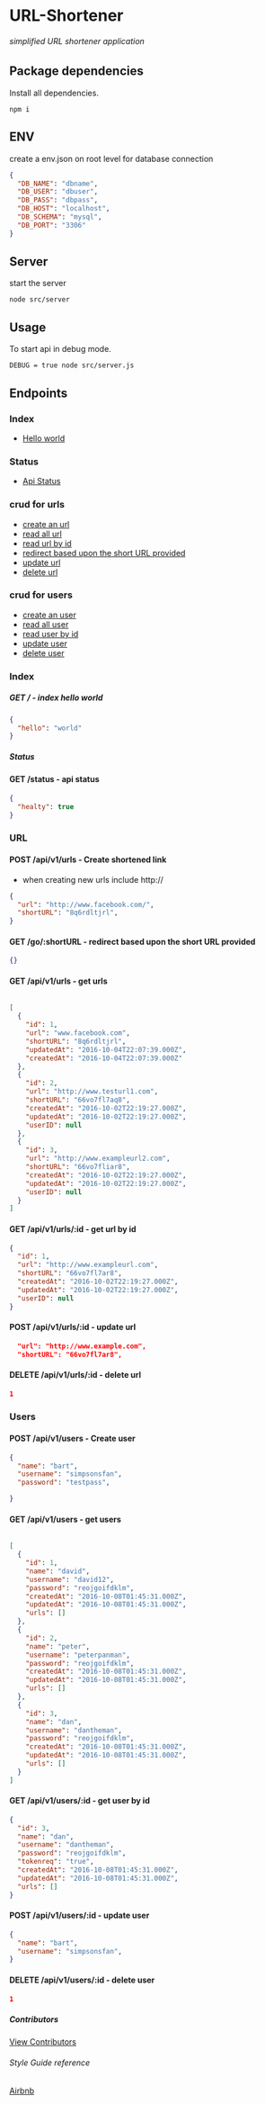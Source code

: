 # URL-Shortener

###### simplified URL shortener application

## Package dependencies

Install all dependencies.

```
npm i
```

## ENV

create a env.json on root level for database connection

```json
{
  "DB_NAME": "dbname",
  "DB_USER": "dbuser",
  "DB_PASS": "dbpass",
  "DB_HOST": "localhost",
  "DB_SCHEMA": "mysql",
  "DB_PORT": "3306"
}
```

## Server

start the server

```
node src/server
```
## Usage

To start api in debug mode.

```
DEBUG = true node src/server.js
```

## Endpoints

### Index
* [Hello world](#index-1)

### Status
* [Api Status](#status-1)

### crud for urls
* [create an url](#post-apiv1urls---create-shortened-link)
* [read all url](#get-apiv1urls---get-urls)
* [read url by id](#get-apiv1urlsid---get-url-by-id
)
* [redirect based upon the short URL provided](#get-goshorturl---redirect-based-upon-the-short-url-provided)
* [update url](#post-apiv1urlsid---update-url)
* [delete url](#delete-apiv1urlsid---delete-url)

### crud for users
* [create an user](#post-apiv1users---create-user)
* [read all user](#get-apiv1users---get-users)
* [read user by id](#get-apiv1usersid---get-user-by-id)
* [update user](#post-apiv1usersid---update-user)
* [delete user](#delete-apiv1usersid---delete-user)

### Index

##### GET / - index hello world

```json
{
  "hello": "world"
}
```
##### Status

#### GET /status - api status

```json
{
  "healty": true
}
```

### URL

#### POST /api/v1/urls - Create shortened link

* when creating new urls include http://

```json
{
  "url": "http://www.facebook.com/",
  "shortURL": "8q6rdltjrl",
}
```

#### GET /go/:shortURL - redirect based upon the short URL provided

```json
{}
```

#### GET /api/v1/urls - get urls

```json

[
  {
    "id": 1,
    "url": "www.facebook.com",
    "shortURL": "8q6rdltjrl",
    "updatedAt": "2016-10-04T22:07:39.000Z",
    "createdAt": "2016-10-04T22:07:39.000Z"
  },
  {
    "id": 2,
    "url": "http://www.testurl1.com",
    "shortURL": "66vo7fl7aq8",
    "createdAt": "2016-10-02T22:19:27.000Z",
    "updatedAt": "2016-10-02T22:19:27.000Z",
    "userID": null
  },
  {
    "id": 3,
    "url": "http://www.exampleurl2.com",
    "shortURL": "66vo7fliar8",
    "createdAt": "2016-10-02T22:19:27.000Z",
    "updatedAt": "2016-10-02T22:19:27.000Z",
    "userID": null
  }
]
```

#### GET /api/v1/urls/:id - get url by id

```json
{
  "id": 1,
  "url": "http://www.exampleurl.com",
  "shortURL": "66vo7fl7ar8",
  "createdAt": "2016-10-02T22:19:27.000Z",
  "updatedAt": "2016-10-02T22:19:27.000Z",
  "userID": null
}
```

#### POST /api/v1/urls/:id - update url

```json
  "url": "http://www.example.com",
  "shortURL": "66vo7fl7ar8",
```

#### DELETE /api/v1/urls/:id - delete url

```json
1
```

### Users

#### POST /api/v1/users - Create user

```json
{
  "name": "bart",
  "username": "simpsonsfan",
  "password": "testpass",

}
```

#### GET /api/v1/users - get users

```json

[
  {
    "id": 1,
    "name": "david",
    "username": "david12",
    "password": "reojgoifdklm",
    "createdAt": "2016-10-08T01:45:31.000Z",
    "updatedAt": "2016-10-08T01:45:31.000Z",
    "urls": []
  },
  {
    "id": 2,
    "name": "peter",
    "username": "peterpanman",
    "password": "reojgoifdklm",
    "createdAt": "2016-10-08T01:45:31.000Z",
    "updatedAt": "2016-10-08T01:45:31.000Z",
    "urls": []
  },
  {
    "id": 3,
    "name": "dan",
    "username": "dantheman",
    "password": "reojgoifdklm",
    "createdAt": "2016-10-08T01:45:31.000Z",
    "updatedAt": "2016-10-08T01:45:31.000Z",
    "urls": []
  }
]
```

#### GET /api/v1/users/:id - get user by id

```json
{
  "id": 3,
  "name": "dan",
  "username": "dantheman",
  "password": "reojgoifdklm",
  "tokenreq": "true",
  "createdAt": "2016-10-08T01:45:31.000Z",
  "updatedAt": "2016-10-08T01:45:31.000Z",
  "urls": []
}
```

#### POST /api/v1/users/:id - update user

```json
{
  "name": "bart",
  "username": "simpsonsfan",
}
```

#### DELETE /api/v1/users/:id - delete user

```json
1
```

##### Contributors
[View Contributors](https://github.com/seanedw1/URL-Shortener/graphs/contributors)

###### Style Guide reference
[Airbnb](https://github.com/airbnb/javascript)

